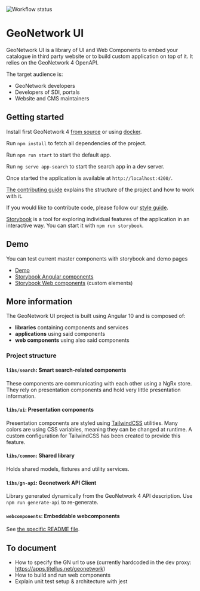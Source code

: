 ![Workflow status](https://github.com/geonetwork/geonetwork-ui/workflows/Build/badge.svg?branch=master)


# GeoNetwork UI

GeoNetwork UI is a library of UI and Web Components to embed your catalogue in third party website or to build custom application on top of it. It relies on the GeoNetwork 4 OpenAPI.

The target audience is: 
* GeoNetwork developers
* Developers of SDI, portals 
* Website and CMS maintainers


## Getting started

Install first GeoNetwork 4 [from source](https://geonetwork-opensource.org/manuals/4.0.x/eng/users/install-guide/installing-from-source-code.html#building-running) 
or using [docker](https://github.com/geonetwork/docker-geonetwork/tree/master/4.0.1).

Run `npm install` to fetch all dependencies of the project.

Run `npm run start` to start the default app.

Run `ng serve app-search` to start the search app in a dev server.

Once started the application is available at `http://localhost:4200/`. 

[The contributing guide](CONTRIBUTING.md) explains the structure of the project and how to work with it.

If you would like to contribute code, please follow our [style guide](STYLEGUIDE.md).

[Storybook](https://storybook.js.org) is a tool for exploring individual features of the application in an interactive way.
You can start it with `npm run storybook`.

## Demo
You can test current master components with storybook and demo pages
- [Demo](https://geonetwork.github.io/geonetwork-ui/master/demo/)
- [Storybook Angular components](https://geonetwork.github.io/geonetwork-ui/master/storybook/?path=/story/ui--auto-complete-story)
- [Storybook Web components](https://geonetwork.github.io/geonetwork-ui/master/storybook-wc/) (custom elements)

## More information

The GeoNetwork UI project is built using Angular 10 and is composed of:
* **libraries** containing components and services
* **applications** using said components
* **web components** using also said components

### Project structure

#### `libs/search`: Smart search-related components

These components are communicating with each other using a NgRx store. They rely on presentation components and hold very little
presentation information.

#### `libs/ui`: Presentation components

Presentation components are styled using [TailwindCSS](https://tailwindcss.com/) utilities. Many colors are using CSS variables,
meaning they can be changed at runtime. A custom configuration for TailwindCSS has been created to provide this feature.

#### `libs/common`: Shared library

Holds shared models, fixtures and utility services.

#### `libs/gn-api`: Geonetwork API Client

Library generated dynamically from the GeoNetwork 4 API description. Use `npm run generate-api` to re-generate.

#### `webcomponents`: Embeddable webcomponents

See [the specific README file](webcomponents).

## To document

- How to specify the GN url to use (currently hardcoded in the dev proxy: https://apps.titellus.net/geonetwork)
- How to build and run web components
- Explain unit test setup & architecture with jest
